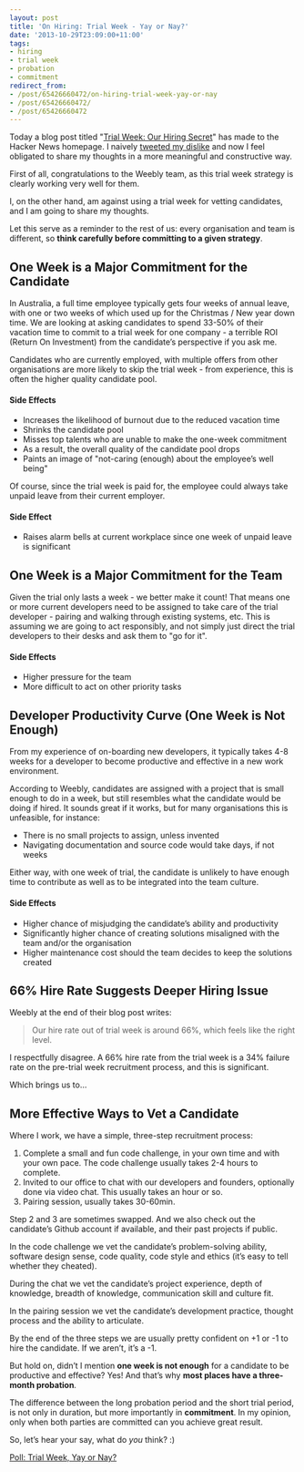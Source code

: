 ```yaml
---
layout: post
title: 'On Hiring: Trial Week - Yay or Nay?'
date: '2013-10-29T23:09:00+11:00'
tags:
- hiring
- trial week
- probation
- commitment
redirect_from:
- /post/65426660472/on-hiring-trial-week-yay-or-nay
- /post/65426660472/
- /post/65426660472
---
```

Today a blog post titled "[Trial Week: Our Hiring Secret](http://www.sequoiacap.com/grove/posts/akzj/trial-week-our-hiring-secret)" has made to the Hacker News homepage. I naively [tweeted my dislike](https://twitter.com/fredwu/status/395097315913916416) and now I feel obligated to share my thoughts in a more meaningful and constructive way.

First of all, congratulations to the Weebly team, as this trial week strategy is clearly working very well for them.

I, on the other hand, am against using a trial week for vetting candidates, and I am going to share my thoughts.

Let this serve as a reminder to the rest of us: every organisation and team is different, so **think carefully before committing to a given strategy**.


## One Week is a Major Commitment for the Candidate

In Australia, a full time employee typically gets four weeks of annual leave, with one or two weeks of which used up for the Christmas / New year down time. We are looking at asking candidates to spend 33-50% of their vacation time to commit to a trial week for one company - a terrible ROI (Return On Investment) from the candidate’s perspective if you ask me.

Candidates who are currently employed, with multiple offers from other organisations are more likely to skip the trial week - from experience, this is often the higher quality candidate pool.

#### Side Effects

- Increases the likelihood of burnout due to the reduced vacation time
- Shrinks the candidate pool
- Misses top talents who are unable to make the one-week commitment
- As a result, the overall quality of the candidate pool drops
- Paints an image of "not-caring (enough) about the employee’s well being"

Of course, since the trial week is paid for, the employee could always take unpaid leave from their current employer.

#### Side Effect

- Raises alarm bells at current workplace since one week of unpaid leave is significant

## One Week is a Major Commitment for the Team

Given the trial only lasts a week - we better make it count! That means one or more current developers need to be assigned to take care of the trial developer - pairing and walking through existing systems, etc. This is assuming we are going to act responsibly, and not simply just direct the trial developers to their desks and ask them to "go for it".

#### Side Effects

- Higher pressure for the team
- More difficult to act on other priority tasks

## Developer Productivity Curve (One Week is Not Enough)

From my experience of on-boarding new developers, it typically takes 4-8 weeks for a developer to become productive and effective in a new work environment.

According to Weebly, candidates are assigned with a project that is small enough to do in a week, but still resembles what the candidate would be doing if hired. It sounds great if it works, but for many organisations this is unfeasible, for instance:

- There is no small projects to assign, unless invented
- Navigating documentation and source code would take days, if not weeks

Either way, with one week of trial, the candidate is unlikely to have enough time to contribute as well as to be integrated into the team culture.

#### Side Effects

- Higher chance of misjudging the candidate’s ability and productivity
- Significantly higher chance of creating solutions misaligned with the team and/or the organisation
- Higher maintenance cost should the team decides to keep the solutions created

## 66% Hire Rate Suggests Deeper Hiring Issue

Weebly at the end of their blog post writes:

> Our hire rate out of trial week is around 66%, which feels like the right level.

I respectfully disagree. A 66% hire rate from the trial week is a 34% failure rate on the pre-trial week recruitment process, and this is significant.

Which brings us to…

## More Effective Ways to Vet a Candidate

Where I work, we have a simple, three-step recruitment process:

1. Complete a small and fun code challenge, in your own time and with your own pace. The code challenge usually takes 2-4 hours to complete.
2. Invited to our office to chat with our developers and founders, optionally done via video chat. This usually takes an hour or so.
3. Pairing session, usually takes 30-60min.

Step 2 and 3 are sometimes swapped. And we also check out the candidate’s Github account if available, and their past projects if public.

In the code challenge we vet the candidate’s problem-solving ability, software design sense, code quality, code style and ethics (it’s easy to tell whether they cheated).

During the chat we vet the candidate’s project experience, depth of knowledge, breadth of knowledge, communication skill and culture fit.

In the pairing session we vet the candidate’s development practice, thought process and the ability to articulate.

By the end of the three steps we are usually pretty confident on +1 or -1 to hire the candidate. If we aren’t, it’s a -1.

But hold on, didn’t I mention **one week is not enough** for a candidate to be productive and effective? Yes! And that’s why **most places have a three-month probation**.

The difference between the long probation period and the short trial period, is not only in duration, but more importantly in **commitment**. In my opinion, only when both parties are committed can you achieve great result.

So, let’s hear your say, what do _you_ think? :)

[Poll: Trial Week, Yay or Nay?](https://poll.fm/7516426)
